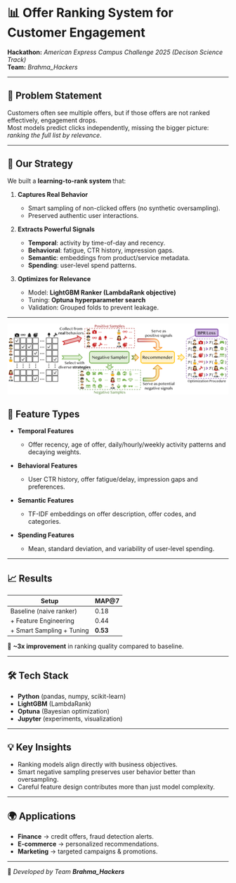 # 📊 Offer Ranking System for Customer Engagement  

**Hackathon:** *American Express Campus Challenge 2025 (Decison Science Track)*  
**Team:** *Brahma_Hackers*  

---

## 🚀 Problem Statement  
Customers often see multiple offers, but if those offers are not ranked effectively, engagement drops.  
Most models predict clicks independently, missing the bigger picture: *ranking the full list by relevance*.  

---

## 🔑 Our Strategy  
We built a **learning-to-rank system** that:  

1. **Captures Real Behavior**  
   - Smart sampling of non-clicked offers (no synthetic oversampling).  
   - Preserved authentic user interactions.  

2. **Extracts Powerful Signals**  
   - **Temporal**: activity by time-of-day and recency.  
   - **Behavioral**: fatigue, CTR history, impression gaps.  
   - **Semantic**: embeddings from product/service metadata.  
   - **Spending**: user-level spend patterns.  

3. **Optimizes for Relevance**  
   - Model: **LightGBM Ranker (LambdaRank objective)**  
   - Tuning: **Optuna hyperparameter search**  
   - Validation: Grouped folds to prevent leakage.  

---

![Smart Negative Sampling Strategy](Assets\AmexGitPic.png)

## 🧩 Feature Types  

- **Temporal Features**  
  - Offer recency, age of offer, daily/hourly/weekly activity patterns and decaying weights.  

- **Behavioral Features**  
  - User CTR history, offer fatigue/delay, impression gaps and preferences.  

- **Semantic Features**  
  - TF-IDF embeddings on offer description, offer codes, and categories.  

- **Spending Features**  
  - Mean, standard deviation, and variability of user-level spending.  

---


## 📈 Results  

| Setup                           | MAP@7 |
|---------------------------------|-------|
| Baseline (naive ranker)         | 0.18  |
| + Feature Engineering           | 0.44  |
| + Smart Sampling + Tuning       | **0.53**  |

📌 **~3x improvement** in ranking quality compared to baseline.  

---

## 🛠 Tech Stack  
- **Python** (pandas, numpy, scikit-learn)  
- **LightGBM** (LambdaRank)  
- **Optuna** (Bayesian optimization)  
- **Jupyter** (experiments, visualization)  

---

## 💡 Key Insights  
- Ranking models align directly with business objectives.  
- Smart negative sampling preserves user behavior better than oversampling.  
- Careful feature design contributes more than just model complexity.  

---

## 🌍 Applications  
- **Finance** → credit offers, fraud detection alerts.  
- **E-commerce** → personalized recommendations.  
- **Marketing** → targeted campaigns & promotions.  

---

👥 *Developed by Team **Brahma_Hackers***  
